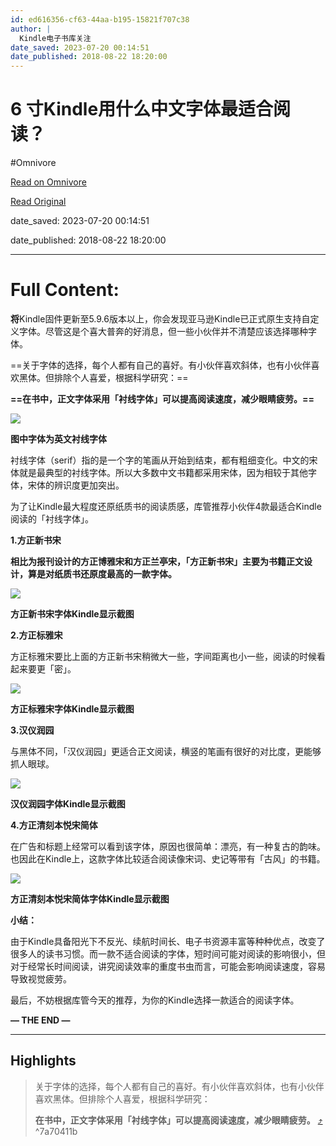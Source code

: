 ```yaml
---
id: ed616356-cf63-44aa-b195-15821f707c38
author: |
  Kindle电子书库​关注
date_saved: 2023-07-20 00:14:51
date_published: 2018-08-22 18:20:00
---
```


# 6 寸Kindle用什么中文字体最适合阅读？
#Omnivore

[Read on Omnivore](https://omnivore.app/me/6-kindle-1897181fd9e)

[Read Original](https://zhuanlan.zhihu.com/p/42719167)

date_saved: 2023-07-20 00:14:51

date_published: 2018-08-22 18:20:00

--- 

# Full Content: 

**将**Kindle固件更新至5.9.6版本以上，你会发现亚马逊Kindle已正式原生支持自定义字体。尽管这是个喜大普奔的好消息，但一些小伙伴并不清楚应该选择哪种字体。

==关于字体的选择，每个人都有自己的喜好。有小伙伴喜欢斜体，也有小伙伴喜欢黑体。但排除个人喜爱，根据科学研究：==

**==在书中，正文字体采用「衬线字体」可以提高阅读速度，减少眼睛疲劳。==**

![](https://proxy-prod.omnivore-image-cache.app/640x640,sipzXiIFuyt94toocpI5k3kJcGp4QgtIIcKzzqLLs3OQ/https://pic2.zhimg.com/v2-00fe21d153364503ff15f36caabfe2ad_b.jpg)

**图中字体为英文衬线字体**

衬线字体（serif）指的是一个字的笔画从开始到结束，都有粗细变化。中文的宋体就是最典型的衬线字体。所以大多数中文书籍都采用宋体，因为相较于其他字体，宋体的辨识度更加突出。

为了让Kindle最大程度还原纸质书的阅读质感，库管推荐小伙伴4款最适合Kindle阅读的「衬线字体」。  

**1.方正新书宋**

**相比为报刊设计的方正博雅宋和方正兰亭宋，「方正新书宋」主要为书籍正文设计，算是对纸质书还原度最高的一款字体。**

![](https://proxy-prod.omnivore-image-cache.app/500x675,sKyh1EUxoMcd6f0SPJIPStcv52veFjHoTfajS267yieE/https://pic4.zhimg.com/v2-260786b15ffd32dae49125afc9d3b7f7_b.jpg)

**方正新书宋字体Kindle显示截图**

**2.方正标雅宋** 

方正标雅宋要比上面的方正新书宋稍微大一些，字间距离也小一些，阅读的时候看起来要更「密」。

![](https://proxy-prod.omnivore-image-cache.app/600x761,sDBNx4tY2noqSZ_m8dGN-em-5OHzXAT8l_NEpVTHouyo/https://pic4.zhimg.com/v2-ca9bfd0e8003499492d0e809789fb06f_b.jpg)

**方正标雅宋字体Kindle显示截图**

**3.汉仪润园**

与黑体不同，「汉仪润园」更适合正文阅读，横竖的笔画有很好的对比度，更能够抓人眼球。

![](https://proxy-prod.omnivore-image-cache.app/500x164,sfC8Xy66L62lfGCJyHflRY0kwWbcItqzO5rGOakMMzQ8/https://pic1.zhimg.com/v2-9e4a530e832ecb1a3c04fb0cafac1554_b.jpg)

**汉仪润园字体Kindle显示截图**

**4.方正清刻本悦宋简体**

在广告和标题上经常可以看到该字体，原因也很简单：漂亮，有一种复古的韵味。也因此在Kindle上，这款字体比较适合阅读像宋词、史记等带有「古风」的书籍。

![](https://proxy-prod.omnivore-image-cache.app/500x675,sA1A4yLQicnaYaT1MZnSqjYYt5ldD19lqpujeBalwaCo/https://pic4.zhimg.com/v2-6f1c4319fa17dcf546923804ed18488b_b.jpg)

 **方正清刻本悦宋简体字体Kindle显示截图**

**小结：**

由于Kindle具备阳光下不反光、续航时间长、电子书资源丰富等种种优点，改变了很多人的读书习惯。而一款不适合阅读的字体，短时间可能对阅读的影响很小，但对于经常长时间阅读，讲究阅读效率的重度书虫而言，可能会影响阅读速度，容易导致视觉疲劳。

最后，不妨根据库管今天的推荐，为你的Kindle选择一款适合的阅读字体。

**— THE END —**

---

## Highlights

> 关于字体的选择，每个人都有自己的喜好。有小伙伴喜欢斜体，也有小伙伴喜欢黑体。但排除个人喜爱，根据科学研究：
> 
> **在书中，正文字体采用「衬线字体」可以提高阅读速度，减少眼睛疲劳。** [⤴️](https://omnivore.app/me/6-kindle-1897181fd9e#7a70411b-0b24-4837-807e-195865ae3f9d)  ^7a70411b

